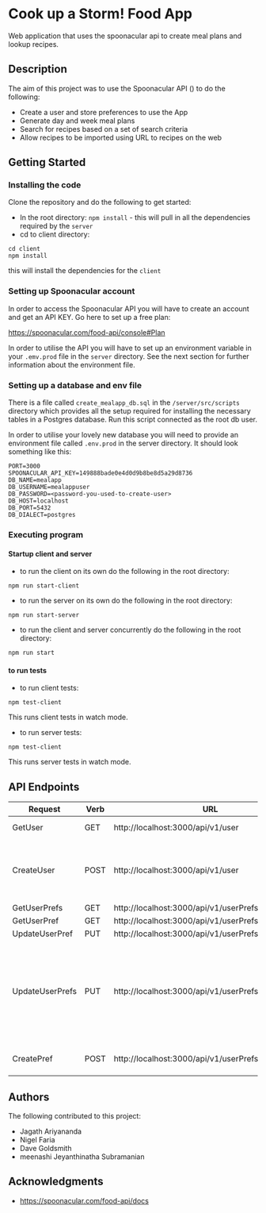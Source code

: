 # Cook up a Storm! Food App

Web application that uses the spoonacular api to create meal plans and lookup recipes.

## Description

The aim of this project was to use the Spoonacular API () to do the following:
- Create a user and store preferences to use the App
- Generate day and week meal plans
- Search for recipes based on a set of search criteria
- Allow recipes to be imported using URL to recipes on the web

## Getting Started

### Installing the code

Clone the repository and do the following to get started:
* In the root directory:
`npm install` - this will pull in all the dependencies required by the `server`
* cd to client directory:
```
cd client
npm install
```
this will install the dependencies for the `client`

### Setting up Spoonacular account

In order to access the Spoonacular API you will have to create an account and get an API KEY. Go here to set up a free plan:

https://spoonacular.com/food-api/console#Plan

In order to utilise the API you will have to set up an environment variable in your `.emv.prod` file in the `server` directory. See the next section for further information about the environment file.

### Setting up a database and env file

There is a file called `create_mealapp_db.sql` in the `/server/src/scripts` directory which provides all the setup required for installing the necessary tables in a Postgres database. Run this script connected as the root db user.

In order to utilise your lovely new database you will need to provide an environment file called `.env.prod` in the server directory. It should look something like this:
```
PORT=3000
SPOONACULAR_API_KEY=149888bade0e4d0d9b8be8d5a29d8736
DB_NAME=mealapp
DB_USERNAME=mealappuser
DB_PASSWORD=<password-you-used-to-create-user>
DB_HOST=localhost
DB_PORT=5432
DB_DIALECT=postgres
```

### Executing program

#### Startup client and server

* to run the client on its own do the following in the root directory:
```
npm run start-client
```
* to run the server on its own do the following in the root directory:
```
npm run start-server
```
* to run the client and server concurrently do the following in the root directory:
```
npm run start
```
#### to run tests

* to run client tests:
```
npm test-client
```
This runs client tests in watch mode.

* to run server tests:
```
npm test-client
```
This runs server tests in watch mode.

## API Endpoints

| Request | Verb | URL | Params | Body Example |
|---|---|---|---|---|
| GetUser | GET | http://localhost:3000/api/v1/user | email, password |   |
| CreateUser | POST  | http://localhost:3000/api/v1/user  |   | {"email": "me@email.com", "first_name": "bob","last_name": "Smith","password": "password"} | 
| GetUserPrefs  | GET  | http://localhost:3000/api/v1/userPrefs  | user_id  |   |
| GetUserPref  | GET | http://localhost:3000/api/v1/userPrefs/{pref_name} | user_id  |   |
| UpdateUserPref  | PUT | http://localhost:3000/api/v1/userPrefs/{pref_name} | user_id | {"pref_value": 3008}  |
| UpdateUserPrefs  | PUT | http://localhost:3000/api/v1/userPrefs |  user_id | [{"pref_id": 2, "pref_name": "calories", "pref_value": "2500", "user_id": 36 }, {"pref_name": "cuisines", "pref_value": "French, British", "user_id": 36}] |
| CreatePref  | POST |  http://localhost:3000/api/v1/userPrefs | user_id | {"pref_name": "calories","pref_value": "1500", "user_id": 36} |


## Authors

The following contributed to this project:

- Jagath Ariyananda
- Nigel Faria
- Dave Goldsmith
- meenashi Jeyanthinatha Subramanian


## Acknowledgments

* https://spoonacular.com/food-api/docs
